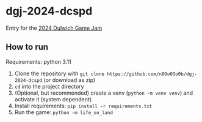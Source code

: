# dgj-2024-dcspd

Entry for the [2024 Dulwich Game Jam](https://gamejam.dulwich.org/)

## How to run

Requirements: python 3.11

1. Clone the repository with `git clone https://github.com/n0Oo0Oo0b/dgj-2024-dcspd` (or download as zip)
2. `cd` into the project directory
3. (Optional, but recommended) create a venv (`python -m venv venv`) and activate it (system dependent)
4. Install requirements: `pip install -r requirements.txt`
5. Run the game: `python -m life_on_land`

